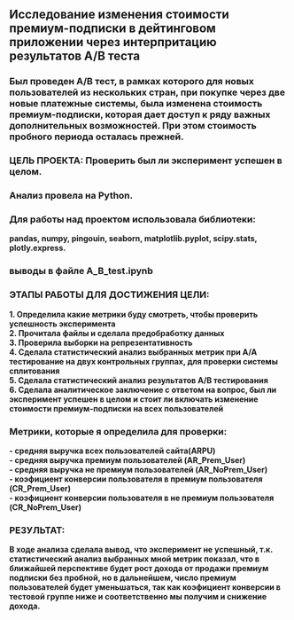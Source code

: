 ## Исследование изменения стоимости премиум-подписки в дейтинговом приложении через интерпритацию результатов А/B теста
###  Был проведен A/B тест, в рамках которого для новых пользователей из нескольких стран, при покупке через две новые платежные системы, была изменена стоимость премиум-подписки, которая дает доступ к ряду важных дополнительных возможностей. При этом стоимость пробного периода осталась прежней.

### ЦЕЛЬ ПРОЕКТА: Проверить был ли эксперимент успешен в целом.

### Анализ провела на Python.  
### Для работы над проектом использовала библиотеки:  
**pandas, numpy, pingouin, seaborn, matplotlib.pyplot, scipy.stats, plotly.express.**  
### выводы в файле A_B_test.ipynb

### ЭТАПЫ РАБОТЫ ДЛЯ ДОСТИЖЕНИЯ ЦЕЛИ:

**1. Определила какие метрики буду смотреть, чтобы проверить успешность эксперимента**  
**2. Прочитала файлы и сделала предобработку данных**  
**3. Проверила выборки на репрезентативность**  
**4. Сделала статистический анализ выбранных метрик при А/А тестирование на двух контрольных группах, для проверки системы сплитования**  
**5. Сделала статистический анализ результатов А/В тестирования**  
**6. Сделала аналитическое заключение с ответом на вопрос, был ли эксперимент успешен в целом и стоит ли включать изменение стоимости премиум-подписки на всех пользователей**  

### Метрики, которые я определила для проверки:

**- средняя выручка всех пользователей сайта(ARPU)**   
**- средняя выручка премиум пользователей (AR_Prem_User)**  
**- средняя выручка не премиум пользователей (AR_NoPrem_User)**  
**- коэфициент конверсии пользователя в премиум пользователя (CR_Prem_User)**   
**- коэфициент конверсии пользователя в не премиум пользователя (CR_NoPrem_User)** 

### РЕЗУЛЬТАТ:
**В ходе анализа сделала вывод, что эксперимент не успешный, т.к. статистический анализ выбранных мной метрик показал, что в ближайшей перспективе будет рост дохода от продажи премиум подписки без пробной, но в дальнейшем, число премиум пользователей будет уменьшаться, так как коэфициент конверсии в тестовой группе ниже и соответственно мы получим и снижение дохода.**

